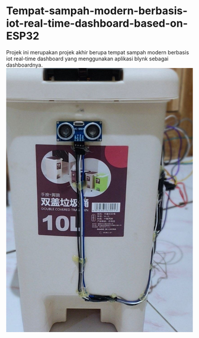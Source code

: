 # Tempat-sampah-modern-berbasis-iot-real-time-dashboard-based-on-ESP32
Projek ini merupakan projek akhir berupa tempat sampah modern berbasis iot real-time dashboard yang menggunakan aplikasi blynk sebagai dashboardnya. 
![](https://github.com/BangAtok/Tempat-sampah-modern-berbasis-iot-real-time-dashboard-based-on-ESP32/blob/master/Foto%20Tampak%20Depan.jpeg)
